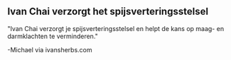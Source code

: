 <h2>Ivan Chai verzorgt het spijsverteringsstelsel</h2>

"Ivan Chai verzorgt je spijsverteringsstelsel en helpt de kans op maag- en darmklachten te verminderen."

-Michael via ivansherbs.com
